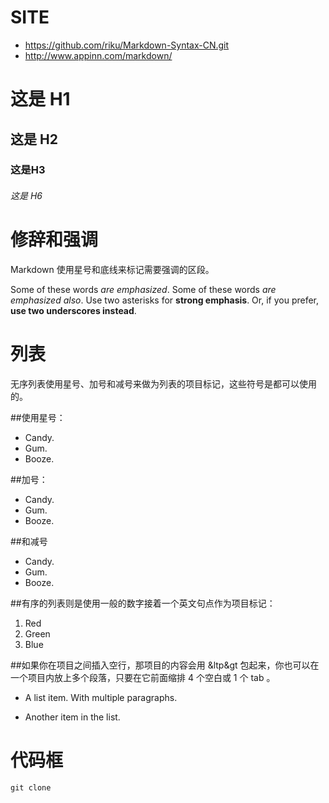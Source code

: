 
SITE
====================
- https://github.com/riku/Markdown-Syntax-CN.git
- http://www.appinn.com/markdown/

这是 H1
====================
这是 H2
--------------------
### 这是H3

###### 这是 H6

修辞和强调
====================
Markdown 使用星号和底线来标记需要强调的区段。

Some of these words *are emphasized*.
Some of these words _are emphasized also_.
Use two asterisks for **strong emphasis**.
Or, if you prefer, __use two underscores instead__.

列表
====================
无序列表使用星号、加号和减号来做为列表的项目标记，这些符号是都可以使用的。

##使用星号：
* Candy.
* Gum.
* Booze.

##加号：
+ Candy.
+ Gum.
+ Booze.

##和减号
- Candy.
- Gum.
- Booze.

##有序的列表则是使用一般的数字接着一个英文句点作为项目标记：
1. Red
2. Green
3. Blue

##如果你在项目之间插入空行，那项目的内容会用 &ltp&gt 包起来，你也可以在一个项目内放上多个段落，只要在它前面缩排 4 个空白或 1 个 tab 。
* A list item.
With multiple paragraphs.

* Another item in the list.

代码框
====================

	git clone

	